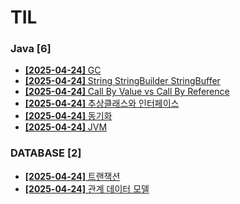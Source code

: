 # TIL
 
### Java [6]
- [**[2025-04-24]**  GC](https://github.com/A-lass/TIL/blob/main/Java/GC.md)
- [**[2025-04-24]**  String StringBuilder StringBuffer](https://github.com/A-lass/TIL/blob/main/Java/String_StringBuilder_StringBuffer.md)
- [**[2025-04-24]**  Call By Value vs Call By Reference](https://github.com/A-lass/TIL/blob/main/Java/Call_By_Value_vs_Call_By_Reference.md)
- [**[2025-04-24]**  추상클래스와 인터페이스](https://github.com/A-lass/TIL/blob/main/Java/추상클래스와_인터페이스.md)
- [**[2025-04-24]**  동기화](https://github.com/A-lass/TIL/blob/main/Java/동기화.md)
- [**[2025-04-24]**  JVM](https://github.com/A-lass/TIL/blob/main/Java/JVM.md)
### DATABASE [2]
- [**[2025-04-24]**  트랜잭션](https://github.com/A-lass/TIL/blob/main/DATABASE/트랜잭션.md)
- [**[2025-04-24]**  관계 데이터 모델](https://github.com/A-lass/TIL/blob/main/DATABASE/관계_데이터_모델.md)
